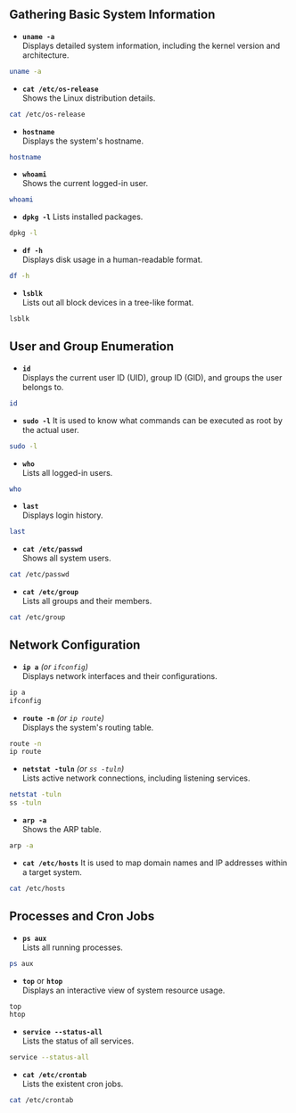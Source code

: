 ## Gathering Basic System Information

- **`uname -a`**   
Displays detailed system information, including the kernel version and architecture.

```bash
uname -a
```

- **`cat /etc/os-release`**  
Shows the Linux distribution details.

```bash
cat /etc/os-release
```

- **`hostname`**  
Displays the system's hostname.
```bash
hostname
```

- **`whoami`**  
Shows the current logged-in user.
```bash
whoami
```

- **`dpkg -l`** 
Lists installed packages.

```bash
dpkg -l
```

- **`df -h`**  
Displays disk usage in a human-readable format.
```bash
df -h
```

- **`lsblk`**  
Lists out all block devices in a tree-like format.
```bash
lsblk
```

## User and Group Enumeration

- **`id`**  
Displays the current user ID (UID), group ID (GID), and groups the user belongs to.

```bash
id
```

- **`sudo -l`**
It is used to know what commands can be executed as root by the actual user.
```bash
sudo -l
```

- **`who`**  
Lists all logged-in users.

```bash
who
```

- **`last`**  
Displays login history.

```bash
last
```

- **`cat /etc/passwd`**  
Shows all system users.
```bash
cat /etc/passwd
```

- **`cat /etc/group`**  
Lists all groups and their members.

```bash
cat /etc/group
```


## Network Configuration


- **`ip a`** _(or `ifconfig`)_  
Displays network interfaces and their configurations.

```bash
ip a
ifconfig
```

- **`route -n`** _(or `ip route`)_  
Displays the system's routing table.

```bash
route -n
ip route
```

- **`netstat -tuln`** _(or `ss -tuln`)_  
Lists active network connections, including listening services.

```bash
netstat -tuln
ss -tuln
```

- **`arp -a`**  
Shows the ARP table.

```bash
arp -a
```

- **`cat /etc/hosts`** 
It is used to map domain names and IP addresses within a target system.

```bash
cat /etc/hosts
```


## Processes and Cron Jobs

- **`ps aux`**  
Lists all running processes.

```bash
ps aux
```

- **`top`** or **`htop`**  
Displays an interactive view of system resource usage.

```bash
top
htop
```

- **`service --status-all`**  
Lists the status of all services.

```bash
service --status-all
```

- **`cat /etc/crontab`**  
Lists the existent cron jobs.

```bash
cat /etc/crontab
```
